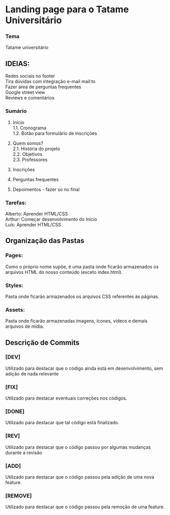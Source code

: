 # Landing page para o Tatame Universitário
### Tema
Tatame universitário
## IDEIAS:
Redes sociais no footer <br>
Tira dúvidas com integração e-mail mail:to <br>
Fazer área de perguntas frequentes <br>
Google street view <br>
Reviews e comentários <br>

### Sumário
1. Início<br>
1.1. Cronograma<br>
1.2. Botão para formulário de inscrições<br>

2. Quem somos?<br>
2.1. História do projeto <br>
2.2. Objetivos<br>
2.3. Professores <br>
3. Inscrições<br>
4. Perguntas frequentes<br>
5. Depoimentos - fazer so no final <br>
### Tarefas:
Alberto: Aprender HTML/CSS <br>
Arthur: Começar desenvolvimento do Início <br>
Luís: Aprender HTML/CSS
## Organização das Pastas
### Pages:
Como o próprio nome supõe, é uma pasta onde ficarão armazenados os arquivos HTML do nosso conteúdo (exceto index.html).
### Styles:
Pasta onde ficarão armazenados os arquivos CSS referentes às páginas.
### Assets:
Pasta onde ficarão armazenadas imagens, ícones, vídeos e demais arquivos de mídia.

## Descrição de Commits
### [DEV]
Utilizado para destacar que o código ainda está em desenvolvimento, sem adição de nada relevante
### [FIX]
Utilizado para destacar eventuais correções nos códigos.
### [DONE]
Utilizado para destacar que tal código está finalizado.
### [REV]
Utilizado para destacar que o código passou por algumas mudanças durante a revisão
### [ADD]
Utilizado para destacar que o código passou pela adição de uma nova feature.
### [REMOVE]
Utilizado para destacar que o código passou pela remoção de uma feature.